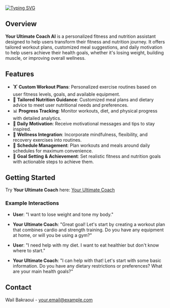 [![Typing SVG](https://readme-typing-svg.demolab.com?font=Bebas+Neue&size=55&pause=5000&color=F76200&random=false&width=800&height=200&lines=Your+Ultimate+Coach)](https://git.io/typing-svg)

## Overview
**Your Ultimate Coach AI** is a personalized fitness and nutrition assistant designed to help users transform their fitness and nutrition journey. It offers tailored workout plans, customized meal suggestions, and daily motivation to help users achieve their health goals, whether it's losing weight, building muscle, or improving overall wellness.

## Features
- 🏋️ **Custom Workout Plans**: Personalized exercise routines based on user fitness levels, goals, and available equipment.
- 🍎 **Tailored Nutrition Guidance**: Customized meal plans and dietary advice to meet user nutritional needs and preferences.
- 📊 **Progress Tracking**: Monitor workouts, diet, and physical progress with detailed analytics.
- 💪 **Daily Motivation**: Receive motivational messages and tips to stay inspired.
- 🧘 **Wellness Integration**: Incorporate mindfulness, flexibility, and recovery exercises into routines.
- 📆 **Schedule Management**: Plan workouts and meals around daily schedules for maximum convenience.
- 🎯 **Goal Setting & Achievement**: Set realistic fitness and nutrition goals with actionable steps to achieve them.

## Getting Started
Try **Your Ultimate Coach** here: [Your Ultimate Coach](https://chatgpt.com/g/g-fOfoxvE1l-your-ultimate-coach)

### Example Interactions
- **User**: "I want to lose weight and tone my body."
- **Your Ultimate Coach**: "Great goal! Let's start by creating a workout plan that combines cardio and strength training. Do you have any equipment at home, or will you be using a gym?"

- **User**: "I need help with my diet. I want to eat healthier but don't know where to start."
- **Your Ultimate Coach**: "I can help with that! Let's start with some basic information. Do you have any dietary restrictions or preferences? What are your main health goals?"

## Contact
Wail Bakraoui - [your.email@example.com](mailto:wailbak11@icloud.com)

